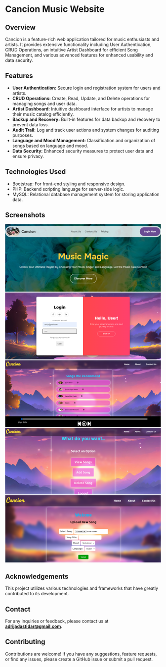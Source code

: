 # Cancion Music Website

## Overview

Cancion is a feature-rich web application tailored for music enthusiasts and artists. It provides extensive functionality including User Authentication, CRUD Operations, an intuitive Artist Dashboard for efficient Song Management, and various advanced features for enhanced usability and data security.

## Features

- **User Authentication:** Secure login and registration system for users and artists.
- **CRUD Operations:** Create, Read, Update, and Delete operations for managing songs and user data.
- **Artist Dashboard:** Intuitive dashboard interface for artists to manage their music catalog efficiently.
- **Backup and Recovery:** Built-in features for data backup and recovery to prevent data loss.
- **Audit Trail:** Log and track user actions and system changes for auditing purposes.
- **Language and Mood Management:** Classification and organization of songs based on language and mood.
- **Data Security:** Enhanced security measures to protect user data and ensure privacy.

## Technologies Used

- Bootstrap: For front-end styling and responsive design.
- PHP: Backend scripting language for server-side logic.
- MySQL: Relational database management system for storing application data.

## Screenshots 

![Screenshot 1](./image/i1.png)
![Screenshot 2](./image/i2.png)
![Screenshot 3](./image/i3.png)
![Screenshot 4](./image/i4.png)
![Screenshot 5](./image/i5.png)

## Acknowledgements

This project utilizes various technologies and frameworks that have greatly contributed to its development.

## Contact

For any inquiries or feedback, please contact us at **adrijadastidar@gmail.com**.

## Contributing

Contributions are welcome! If you have any suggestions, feature requests, or find any issues, please create a GitHub issue or submit a pull request.
